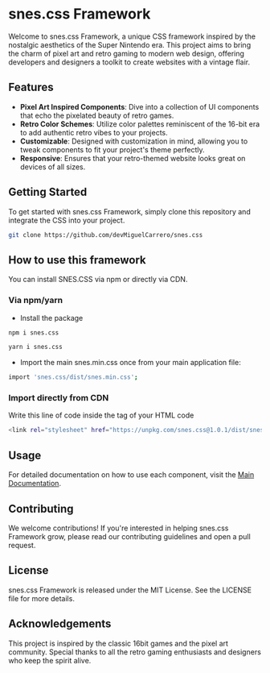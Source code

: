 # snes.css Framework

Welcome to snes.css Framework, a unique CSS framework inspired by the nostalgic aesthetics of the Super Nintendo era. This project aims to bring the charm of pixel art and retro gaming to modern web design, offering developers and designers a toolkit to create websites with a vintage flair.

## Features

- **Pixel Art Inspired Components**: Dive into a collection of UI components that echo the pixelated beauty of retro games.
- **Retro Color Schemes**: Utilize color palettes reminiscent of the 16-bit era to add authentic retro vibes to your projects.
- **Customizable**: Designed with customization in mind, allowing you to tweak components to fit your project's theme perfectly.
- **Responsive**: Ensures that your retro-themed website looks great on devices of all sizes.

## Getting Started

To get started with snes.css Framework, simply clone this repository and integrate the CSS into your project.

```bash
git clone https://github.com/devMiguelCarrero/snes.css
```

## How to use this framework

You can install SNES.CSS via npm or directly via CDN.

### Via npm/yarn

- Install the package

```bash
npm i snes.css
```

```bash
yarn i snes.css
```

- Import the main snes.min.css once from your main application file:

```bash
import 'snes.css/dist/snes.min.css';
```

### Import directly from CDN

Write this line of code inside the </head> tag of your HTML code

```bash
<link rel="stylesheet" href="https://unpkg.com/snes.css@1.0.1/dist/snes.min.css">
```

## Usage

For detailed documentation on how to use each component, visit the [Main Documentation](https://snes-css.sadlative.com/).

## Contributing

We welcome contributions! If you're interested in helping snes.css Framework grow, please read our contributing guidelines and open a pull request.

## License

snes.css Framework is released under the MIT License. See the LICENSE file for more details.

## Acknowledgements

This project is inspired by the classic 16bit games and the pixel art community. Special thanks to all the retro gaming enthusiasts and designers who keep the spirit alive.
